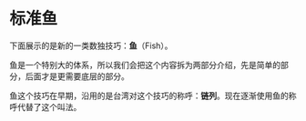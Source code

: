 ﻿---
description: Normal Fish
---

# 标准鱼

下面展示的是新的一类数独技巧：**鱼**（Fish）。

鱼是一个特别大的体系，所以我们会把这个内容拆为两部分介绍，先是简单的部分，后面才是更需要底层的部分。

鱼这个技巧在早期，沿用的是台湾对这个技巧的称呼：**链列**。现在逐渐使用鱼的称呼代替了这个叫法。

